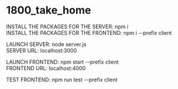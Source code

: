 # 1800_take_home

INSTALL THE PACKAGES FOR THE SERVER: npm i<br/>
INSTALL THE PACKAGES FOR THE FRONTEND: npm i --prefix client

LAUNCH SERVER: node server.js <br/>
SERVER URL: localhost:3000

LAUNCH FRONTEND: npm start --prefix client <br/>
FRONTEND URL: localhost:4000

TEST FRONTEND: npm run test --prefix client
